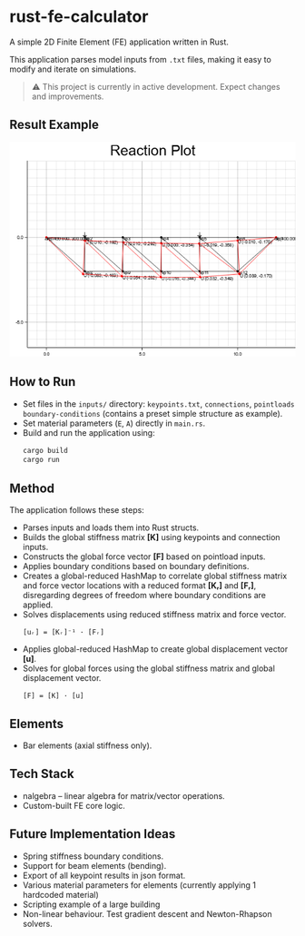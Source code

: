 # rust-fe-calculator
A simple 2D Finite Element (FE) application written in Rust.

This application parses model inputs from `.txt` files, making it easy to modify and iterate on simulations.

> ⚠️ This project is currently in active development. Expect changes and improvements.

## Result Example
![Plot example](images/reaction_plot.png)

## How to Run
- Set files in the `inputs/` directory: `keypoints.txt`, `connections`, `pointloads` `boundary-conditions` (contains a preset simple structure as example).
- Set material parameters (`E`, `A`) directly in `main.rs`.
- Build and run the application using:
   ```bash
   cargo build
   cargo run
   ```

## Method
The application follows these steps:

- Parses inputs and loads them into Rust structs.
- Builds the global stiffness matrix **[K]** using keypoints and connection inputs.
- Constructs the global force vector **[F]** based on pointload inputs.
- Applies boundary conditions based on boundary definitions.
- Creates a global-reduced HashMap to correlate global stiffness matrix and force vector locations with a reduced format **[Kᵣ]** and **[Fᵣ]**, disregarding degrees of freedom where boundary conditions are applied.
- Solves displacements using reduced stiffness matrix and force vector.
  ```
  [uᵣ] = [Kᵣ]⁻¹ · [Fᵣ]
  ```
- Applies global-reduced HashMap to create global displacement vector **[u]**.
- Solves for global forces using the global stiffness matrix and global displacement vector.
  ```
  [F] = [K] · [u]
  ```

## Elements
- Bar elements (axial stiffness only).

## Tech Stack
- nalgebra – linear algebra for matrix/vector operations.
- Custom-built FE core logic.

## Future Implementation Ideas
- Spring stiffness boundary conditions.
- Support for beam elements (bending).
- Export of all keypoint results in json format.
- Various material parameters for elements (currently applying 1 hardcoded material)
- Scripting example of a large building
- Non-linear behaviour. Test gradient descent and Newton-Rhapson solvers.

